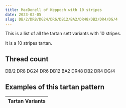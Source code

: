 ```yaml
---
title: MacDonell of Keppoch with 10 stripes
date: 2023-02-05
slug: DB/2/DR8/DG24/DR6/DB12/BA2/DR48/DB2/DR4/DG/4
---
```

This is a list of all the tartan sett variants with 10 stripes.

It is a 10 stripes tartan.


## Thread count
DB/2 DR8 DG24 DR6 DB12 BA2 DR48 DB2 DR4 DG/4

## Examples of this tartan pattern

| Tartan Variants |
|---------------|
